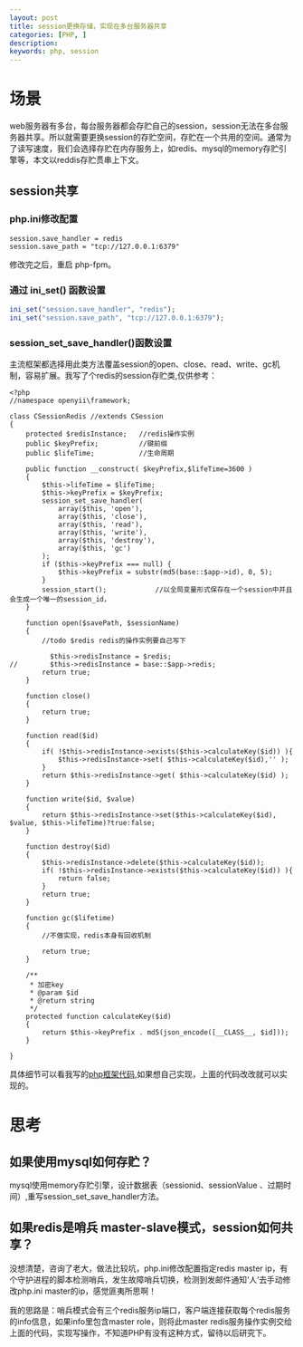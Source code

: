 ```yaml
---
layout: post
title: session更换存储，实现在多台服务器共享
categories: [PHP, ]
description:
keywords: php, session
---
```


# 场景
web服务器有多台，每台服务器都会存贮自己的session，session无法在多台服务器共享。所以就需要更换session的存贮空间，存贮在一个共用的空间。通常为了读写速度，我们会选择存贮在内存服务上，如redis、mysql的memory存贮引擎等，本文以reddis存贮贯串上下文。

## session共享
### php.ini修改配置
```
session.save_handler = redis
session.save_path = "tcp://127.0.0.1:6379"
```
修改完之后，重启 php-fpm。
### 通过 ini_set() 函数设置
```php
ini_set("session.save_handler", "redis");
ini_set("session.save_path", "tcp://127.0.0.1:6379");
```
### session_set_save_handler()函数设置
主流框架都选择用此类方法覆盖session的open、close、read、write、gc机制，容易扩展。我写了个redis的session存贮类,仅供参考：
```
<?php
//namespace openyii\framework;

class CSessionRedis //extends CSession
{
    protected $redisInstance;   //redis操作实例
    public $keyPrefix;          //键前缀
    public $lifeTime;           //生命周期

    public function __construct( $keyPrefix,$lifeTime=3600 )
    {
        $this->lifeTime = $lifeTime;
        $this->keyPrefix = $keyPrefix;
        session_set_save_handler(
            array($this, 'open'),
            array($this, 'close'),
            array($this, 'read'),
            array($this, 'write'),
            array($this, 'destroy'),
            array($this, 'gc')
        );
        if ($this->keyPrefix === null) {
            $this->keyPrefix = substr(md5(base::$app->id), 0, 5);
        }
        session_start();            //以全局变量形式保存在一个session中并且会生成一个唯一的session_id，
    }

    function open($savePath, $sessionName)
    {
        //todo $redis redis的操作实例要自己写下

          $this->redisInstance = $redis;
//        $this->redisInstance = base::$app->redis;
        return true;
    }

    function close()
    {
        return true;
    }

    function read($id)
    {
        if( !$this->redisInstance->exists($this->calculateKey($id)) ){
            $this->redisInstance->set( $this->calculateKey($id),'' );
        }
        return $this->redisInstance->get( $this->calculateKey($id) );
    }

    function write($id, $value)
    {
        return $this->redisInstance->set($this->calculateKey($id), $value, $this->lifeTime)?true:false;
    }

    function destroy($id)
    {
        $this->redisInstance->delete($this->calculateKey($id));
        if( !$this->redisInstance->exists($this->calculateKey($id)) ){
            return false;
        }
        return true;
    }

    function gc($lifetime)
    {
        //不做实现，redis本身有回收机制

        return true;
    }

    /**
     * 加密key
     * @param $id
     * @return string
     */
    protected function calculateKey($id)
    {
        return $this->keyPrefix . md5(json_encode([__CLASS__, $id]));
    }

}
```
具体细节可以看我写的[php框架代码](https://github.com/WalkingSun/openyii/blob/master/framework/CSessionRedis.php),如果想自己实现，上面的代码改改就可以实现的。

# 思考
## 如果使用mysql如何存贮？
mysql使用memory存贮引擎，设计数据表（sessionid、sessionValue 、过期时间）,重写session_set_save_handler方法。

## 如果redis是哨兵 master-slave模式，session如何共享？
没想清楚，咨询了老大，做法比较坑，php.ini修改配置指定redis master ip，有个守护进程的脚本检测哨兵，发生故障哨兵切换，检测到发邮件通知‘人’去手动修改php.ini master的ip，感觉匪夷所思啊！

我的思路是：哨兵模式会有三个redis服务ip端口，客户端连接获取每个redis服务的info信息，如果info里包含master role，则将此master redis服务操作实例交给上面的代码，实现写操作，不知道PHP有没有这种方式，留待以后研究下。